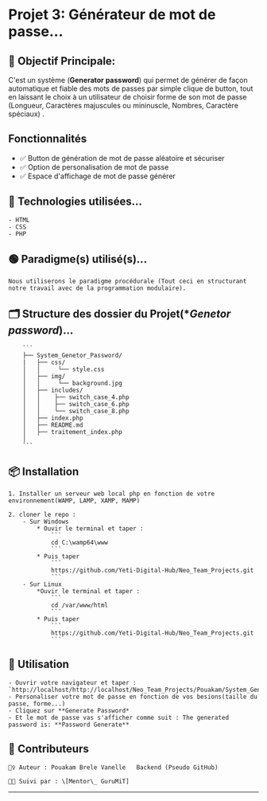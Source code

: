# Projet 3: Générateur de mot de passe... 


## 🎯 Objectif Principale:

C'est un système (**Generator password**) qui permet de générer de façon automatique et fiable des mots de passes par simple clique de button, tout en laissant le choix à un utilisateur de choisir forme de son mot de passe (Longueur, Caractères majuscules ou mininuscle, Nombres, Caractère spéciaux) .

## Fonctionnalités

- ✅ Button de génération de mot de passe aléatoire et sécuriser
- ✅ Option de personalisation de mot de passe
- ✅ Espace d'affichage de mot de passe générer

## 🧠 Technologies utilisées...

    - HTML
    - CSS
    - PHP

## 🟢 Paradigme(s) utilisé(s)...

    Nous utiliserons le paradigme procédurale (Tout ceci en structurant notre travail avec de la programmation modulaire).

## 🗂️ Structure des dossier du Projet(**Genetor password*)...

        ```
        ├── System_Genetor_Password/
        |   ├── css/
        │   │     └── style.css
        │   ├── img/
        │   │     └── background.jpg
        │   ├── includes/
        │   │    ├── switch_case_4.php
        │   │    ├── switch_case_6.php
        │   │    └── switch_case_8.php  
        │   ├── index.php
        │   ├── README.md
        │   ├── traitement_index.php 
        │   
        ```

## 📦 Installation

    1. Installer un serveur web local php en fonction de votre environnement(WAMP, LAMP, XAMP, MAMP)
    
    2. cloner le repo :
        - Sur Windows
            * Ouvir le terminal et taper :
                ```
                cd C:\wamp64\www
                ```
            * Puis taper
                ```
                https://github.com/Yeti-Digital-Hub/Neo_Team_Projects.git
                ```
        - Sur Linux
            *Ouvir le terminal et taper :
                ```
                cd /var/www/html
                ```
            * Puis taper
                ```
                https://github.com/Yeti-Digital-Hub/Neo_Team_Projects.git
                ```

## 🚀 Utilisation

    - Ouvrir votre navigateur et taper : `http://localhost/http://localhost/Neo_Team_Projects/Pouakam/System_Generator_Password/index.php`
    - Personaliser votre mot de passe en fonction de vos besions(taille du passe, forme...)
    - Cliquez sur **Generate Password*
    - Et le mot de passe vas s'afficher comme suit : The generated password is: **Password Generate**

## 🤝 Contributeurs

    🙋‍♀️ Auteur : Pouakam Brele Vanelle   Backend (Pseudo GitHub)
    
    🧑‍🏫 Suivi par : \[Mentor\_ GuruMiT]

---